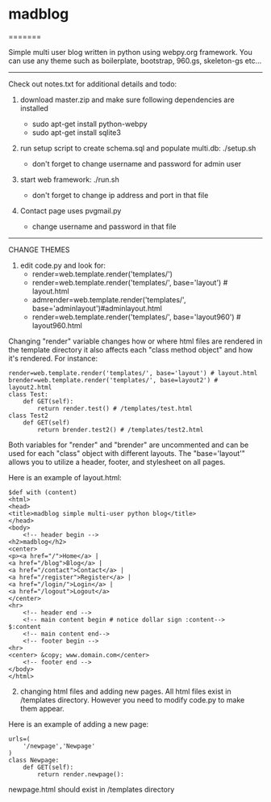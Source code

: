 # madblog
=======

Simple multi user blog written in python using webpy.org framework.
You can use any theme such as boilerplate, bootstrap, 960.gs, skeleton-gs etc...

----

Check out notes.txt for additional details and todo:

1. download master.zip and make sure following dependencies are installed 
	- sudo apt-get install python-webpy
	- sudo apt-get install sqlite3

2. run setup script to create schema.sql and populate multi.db: ./setup.sh 
	- don't forget to change username and password for admin user

3. start web framework: ./run.sh 
	- don't forget to change ip address and port in that file 

4. Contact page uses pvgmail.py 
	- change username and password in that file

----

CHANGE THEMES

1. edit code.py and look for:
	- render=web.template.render('templates/')
	- render=web.template.render('templates/', base='layout') # layout.html
	- admrender=web.template.render('templates/', base='adminlayout')#adminlayout.html
	- render=web.template.render('templates/', base='layout960') # layout960.html


 Changing "render" variable changes how or where html files are rendered 
 in the template directory it also affects each "class method object" and how
 it's rendered. For instance: 

	render=web.template.render('templates/', base='layout') # layout.html
	brender=web.template.render('templates/', base=layout2') # layout2.html 
	class Test:
		def GET(self):
			return render.test() # /templates/test.html
	class Test2
		def GET(self)
			return brender.test2() # /templates/test2.html

 Both variables for "render" and "brender" are uncommented and can be used
 for each "class" object with different layouts. The "base='layout'" allows
 you to utilize a header, footer, and stylesheet on all pages.	

 Here is an example of layout.html:

 
	$def with (content)
	<html>
	<head>
	<title>madblog simple multi-user python blog</title>
	</head>
	<body>
		<!-- header begin -->
	<h2>madblog</h2>
	<center>
	<p><a href="/">Home</a> | 
	<a href="/blog">Blog</a> | 
	<a href="/contact">Contact</a> | 
	<a href="/register">Register</a> | 
	<a href="/login/">Login</a> |
	<a href="/logout">Logout</a>  
	</center>
	<hr>
		<!-- header end --> 
		<!-- main content begin # notice dollar sign :content-->
	$:content
		<!-- main content end-->
		<!-- footer begin -->
	<hr>
	<center> &copy; www.domain.com</center>
		<!-- footer end -->
	</body>
	</html>

2. changing html files and adding new pages. All html files exist in /templates 
directory. However you need to modify code.py to make them appear. 

 Here is an example of adding a new page: 

	urls=(
		'/newpage','Newpage'
	)
	class Newpage: 
		def GET(self):
			return render.newpage(): 	

 newpage.html should exist in /templates directory  
 
